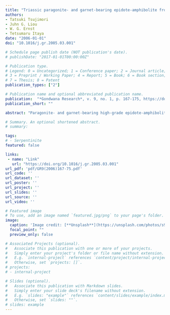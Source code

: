 ```yaml
---
title: "Triassic paragonite- and garnet-bearing epidote-amphibolite from the Hida Mountains, Japan"
authors:
- Tatsuki Tsujimori
- Juhn G. Liou
- W. G. Ernst
- Tetsumaru Itaya
date: "2006-01-01"
doi: "10.1016/j.gr.2005.03.001"

# Schedule page publish date (NOT publication's date).
# publishDate: "2017-01-01T00:00:00Z"

# Publication type.
# Legend: 0 = Uncategorized; 1 = Conference paper; 2 = Journal article;
# 3 = Preprint / Working Paper; 4 = Report; 5 = Book; 6 = Book section;
# 7 = Thesis; 8 = Patent
publication_types: ["2"]

# Publication name and optional abbreviated publication name.
publication:  "*Gondwana Research*, v. 9, no. 1, p. 167-175, https://doi.org/10.1016/j.gr.2005.03.001"
publication_short: ""

abstract: "Paragonite- and garnet-bearing high-grade epidote-amphibolite (PGEA) in the Ise area of the Hida Mountains, Japan is characterized by the high-pressure (HP) epidote-amphibolite facies parageneses (M1), garnet + hornblende + clinozoisite + paragonite + quartz + rutile. Paragonite and garnet of the peak M1 stage are locally replaced by retrograde albite (+ oligoclase) and chlorite (M2), respectively. Phase equilibria constrain peak metamorphic conditions of P = 1.1–1.4 GPa and T = 530–570 °C, and a decompressional P–T path for this rock. Mineral parageneses of prograde epidote-amphibolite facies are comparable to some HP rocks from the Hongan region of western Dabie, but differ from other HP mafic schists with cooling ages of c. 330 Ma in the Hida Mountains. New paragonite K–Ar dating for the PGEA yields a Triassic cooling event at 210 Ma that is coeval with regional cooling and exhumation of the Sulu–Dabie–Qinling (SDQ) belt. Both petrological and geochronological data of the Triassic HP epidote-amphibolite in Hida Mountains support our earlier hypothesis that the SDQ belt extends across the Korean Peninsula to SW Japan."

# Summary. An optional shortened abstract.
# summary: 

tags: 
# - Serpentinite
featured: false

links:
 - name: "Link"
   url: "https://doi.org/10.1016/j.gr.2005.03.001"
url_pdf: 'pdf/GR9(2006)167-75.pdf'
url_code: ''
url_dataset: ''
url_poster: ''
url_project: ''
url_slides: ''
url_source: ''
url_video: ''

# Featured image
# To use, add an image named `featured.jpg/png` to your page's folder. 
image: 
  caption: 'Image credit: [**Unsplash**](https://unsplash.com/photos/s9CC2SKySJM)'
  focal_point: ""
  preview_only: false

# Associated Projects (optional).
#   Associate this publication with one or more of your projects.
#   Simply enter your project's folder or file name without extension.
#   E.g. `internal-project` references `content/project/internal-project/index.md`.
#   Otherwise, set `projects: []`.
# projects:
# - internal-project

# Slides (optional).
#   Associate this publication with Markdown slides.
#   Simply enter your slide deck's filename without extension.
#   E.g. `slides: "example"` references `content/slides/example/index.md`.
#   Otherwise, set `slides: ""`.
# slides: example
---
```

